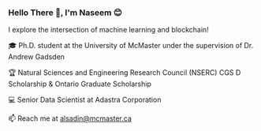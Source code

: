 ### Hello There 👋, I'm Naseem 😊


I explore the intersection of machine learning and blockchain! 

  🎓 Ph.D. student at the University of McMaster under the supervision of Dr. Andrew Gadsden

  🏆 Natural Sciences and Engineering Research Council (NSERC) CGS D Scholarship & Ontario Graduate Scholarship 
  
  💻 Senior Data Scientist at Adastra Corporation 
  
  📫 Reach me at alsadin@mcmaster.ca
<!--
**nalsadi/nalsadi** is a ✨ _special_ ✨ repository because its `README.md` (this file) appears on your GitHub profile.

Here are some ideas to get you started:

- 🔭 I’m currently working on ...
- 🌱 I’m currently learning ...
- 👯 I’m looking to collaborate on ...
- 🤔 I’m looking for help with ...
- 💬 Ask me about ...
- 📫 How to reach me: ...
- 😄 Pronouns: ...
- ⚡ Fun fact: ...
-->
